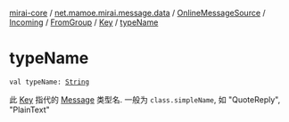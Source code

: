 [mirai-core](../../../../../index.md) / [net.mamoe.mirai.message.data](../../../../index.md) / [OnlineMessageSource](../../../index.md) / [Incoming](../../index.md) / [FromGroup](../index.md) / [Key](index.md) / [typeName](./type-name.md)

# typeName

`val typeName: `[`String`](https://kotlinlang.org/api/latest/jvm/stdlib/kotlin/-string/index.html)

此 [Key](../../../../-message/-key/index.md) 指代的 [Message](../../../../-message/index.md) 类型名. 一般为 `class.simpleName`, 如 "QuoteReply", "PlainText"

